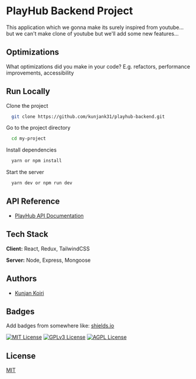 
# PlayHub Backend Project

This application which we gonna make its surely inspired from youtube... but we can't make clone of youtube but we'll add some new features...


## Optimizations

What optimizations did you make in your code? E.g. refactors, performance improvements, accessibility


## Run Locally

Clone the project

```bash
  git clone https://github.com/kunjank31/playhub-backend.git
```

Go to the project directory

```bash
  cd my-project
```

Install dependencies

```bash
  yarn or npm install
```

Start the server

```bash
  yarn dev or npm run dev
```


## API Reference
- [PlayHub API Documentation](https://documenter.getpostman.com/view/15177510/2s9YsDkFN5)

## Tech Stack

**Client:** React, Redux, TailwindCSS

**Server:** Node, Express, Mongoose


## Authors

- [Kunjan Koiri](https://www.github.com/kunjank31)


## Badges

Add badges from somewhere like: [shields.io](https://shields.io/)

[![MIT License](https://img.shields.io/badge/License-MIT-green.svg)](https://choosealicense.com/licenses/mit/)
[![GPLv3 License](https://img.shields.io/badge/License-GPL%20v3-yellow.svg)](https://opensource.org/licenses/)
[![AGPL License](https://img.shields.io/badge/license-AGPL-blue.svg)](http://www.gnu.org/licenses/agpl-3.0)


## License

[MIT](https://choosealicense.com/licenses/mit/)


